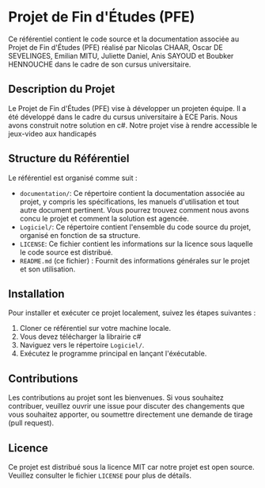 # Projet de Fin d'Études (PFE)

Ce référentiel contient le code source et la documentation associée au Projet de Fin d'Études (PFE) réalisé par Nicolas CHAAR, Oscar DE SEVELINGES, Emilian MITU, Juliette Daniel, Anis SAYOUD et Boubker HENNOUCHE dans le cadre de son cursus universitaire.

## Description du Projet

Le Projet de Fin d'Études (PFE) vise à développer un projeten équipe. Il a été développé dans le cadre du cursus universitaire à ECE Paris. Nous avons construit notre solution en c#. Notre projet vise à rendre accessible le jeux-video aux handicapés 

## Structure du Référentiel

Le référentiel est organisé comme suit :

- `documentation/`: Ce répertoire contient la documentation associée au projet, y compris les spécifications, les manuels d'utilisation et tout autre document pertinent. Vous pourrez trouvez comment nous avons concu le projet et comment la solution est agencée.
- `Logiciel/`: Ce répertoire contient l'ensemble du code source du projet, organisé en fonction de sa structure.
- `LICENSE`: Ce fichier contient les informations sur la licence sous laquelle le code source est distribué.
- `README.md` (ce fichier) : Fournit des informations générales sur le projet et son utilisation.

## Installation

Pour installer et exécuter ce projet localement, suivez les étapes suivantes :

1. Cloner ce référentiel sur votre machine locale.
2. Vous devez télécharger la librairie c#
3. Naviguez vers le répertoire `Logiciel/`.
4. Exécutez le programme principal en lançant l'éxécutable.


## Contributions

Les contributions au projet sont les bienvenues. Si vous souhaitez contribuer, veuillez ouvrir une issue pour discuter des changements que vous souhaitez apporter, ou soumettre directement une demande de tirage (pull request).

## Licence

Ce projet est distribué sous la licence MIT car notre projet est open source. Veuillez consulter le fichier `LICENSE` pour plus de détails.
